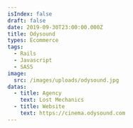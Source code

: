 ```yaml
---
isIndex: false
draft: false
date: 2019-09-30T23:00:00.000Z
title: Odysound
types: Ecommerce
tags:
  - Rails
  - Javascript
  - SASS
image:
  src: /images/uploads/odysound.jpg
datas:
  - title: Agency
    text: Lost Mechanics
  - title: Website
    text: https://cinema.odysound.com
---
```

